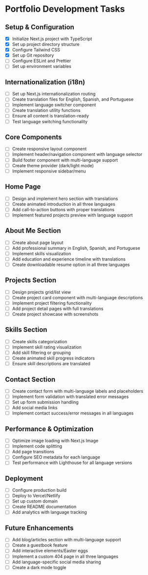 # Portfolio Development Tasks

## Setup & Configuration
- [x] Initialize Next.js project with TypeScript
- [x] Set up project directory structure
- [x] Configure Tailwind CSS
- [x] Set up Git repository
- [ ] Configure ESLint and Prettier
- [ ] Set up environment variables

## Internationalization (i18n)
- [ ] Set up Next.js internationalization routing
- [ ] Create translation files for English, Spanish, and Portuguese
- [ ] Implement language switcher component
- [ ] Create translation utility functions
- [ ] Ensure all content is translation-ready
- [ ] Test language switching functionality

## Core Components
- [ ] Create responsive layout component
- [ ] Implement header/navigation component with language selector
- [ ] Build footer component with multi-language support
- [ ] Create theme provider (dark/light mode)
- [ ] Implement responsive sidebar/menu

## Home Page
- [ ] Design and implement hero section with translations
- [ ] Create animated introduction in all three languages
- [ ] Add call-to-action buttons with proper translations
- [ ] Implement featured projects preview with language support

## About Me Section
- [ ] Create about page layout
- [ ] Add professional summary in English, Spanish, and Portuguese
- [ ] Implement skills visualization
- [ ] Add education and experience timeline with translations
- [ ] Create downloadable resume option in all three languages

## Projects Section
- [ ] Design projects grid/list view
- [ ] Create project card component with multi-language descriptions
- [ ] Implement project filtering functionality
- [ ] Add project detail pages with full translations
- [ ] Create project showcase with screenshots

## Skills Section
- [ ] Create skills categorization
- [ ] Implement skill rating visualization
- [ ] Add skill filtering or grouping
- [ ] Create animated skill progress indicators
- [ ] Ensure skill descriptions are translated

## Contact Section
- [ ] Create contact form with multi-language labels and placeholders
- [ ] Implement form validation with translated error messages
- [ ] Set up form submission handling
- [ ] Add social media links
- [ ] Implement contact success/error messages in all languages

## Performance & Optimization
- [ ] Optimize image loading with Next.js Image
- [ ] Implement code splitting
- [ ] Add page transitions
- [ ] Configure SEO metadata for each language
- [ ] Test performance with Lighthouse for all language versions

## Deployment
- [ ] Configure production build
- [ ] Deploy to Vercel/Netlify
- [ ] Set up custom domain
- [ ] Create README documentation
- [ ] Add analytics with language tracking

## Future Enhancements
- [ ] Add blog/articles section with multi-language support
- [ ] Create a guestbook feature
- [ ] Add interactive elements/Easter eggs
- [ ] Implement a custom 404 page in all three languages
- [ ] Add language-specific social media sharing
- [ ] Create a dark mode toggle